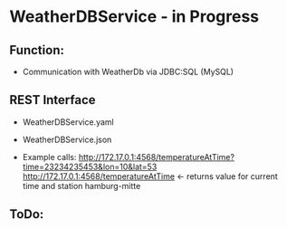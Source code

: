 # WeatherDBService - in Progress

## Function: 
* Communication with WeatherDb via JDBC:SQL (MySQL)

## REST Interface
* WeatherDBService.yaml
* WeatherDBService.json

* Example calls:
http://172.17.0.1:4568/temperatureAtTime?time=23234235453&lon=10&lat=53
http://172.17.0.1:4568/temperatureAtTime <- returns value for current time and station hamburg-mitte



## ToDo:

